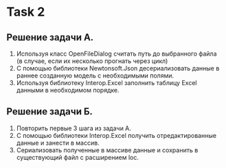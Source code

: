 # Task 2

## Решение задачи А.
1. Используя класс OpenFileDialog считать путь до выбранного файла (в случае, если их несколько прогнать через цикл)
2. С помощью библиотеки Newtonsoft.Json десериализовать данные в раннее созданную модель с необходимыми полями.
3. Используя библиотеку Interop.Excel заполнить таблицу Excel данными в необходимом порядке.

## Решение задачи Б.
1. Повторить первые 3 шага из задачи А.
2. С помощью библиотеки Interop.Excel получить отредактированные данные и занести в массив.
3. Сериализовать полученные в массиве данные и сохранить в существующий файл с расширением loc.
